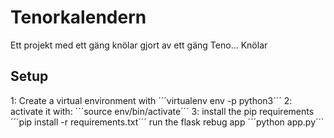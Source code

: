# Tenorkalendern
Ett projekt med ett gäng knölar gjort av ett gäng Teno... Knölar

## Setup
1: Create a virtual environment with
´´´virtualenv env -p python3´´´
2: activate it with:
´´´source env/bin/activate´´´
3: install the pip requirements
´´´pip install -r requirements.txt´´´
run the flask rebug app
´´´python app.py´´´
